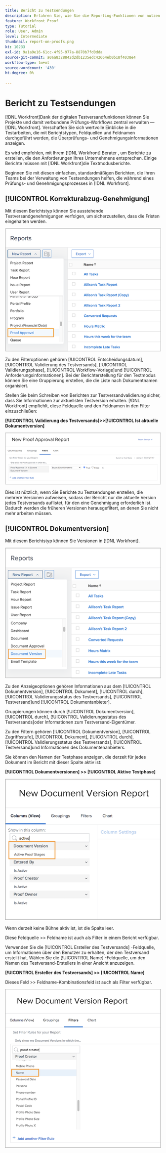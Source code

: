 ```yaml
---
title: Bericht zu Testsendungen
description: Erfahren Sie, wie Sie die Reporting-Funktionen von nutzen können, um den Testfortschritt zu verwalten.
feature: Workfront Proof
type: Tutorial
role: User, Admin
level: Intermediate
thumbnail: report-on-proofs.png
kt: 10233
exl-id: 9a1a9e16-61cc-4f95-977a-8870b7fd0dda
source-git-commit: a0aa8328842d2db1235edc42664eb0b18f4038e4
workflow-type: tm+mt
source-wordcount: '430'
ht-degree: 0%

---
```


# Bericht zu Testsendungen

[!DNL Workfront]Dank der digitalen Testversandfunktionen können Sie Projekte und damit verbundene Prüfungs-Workflows zentral verwalten — [!DNL Workfront]. Verschaffen Sie sich wertvolle Einblicke in die Testarbeiten, die mit Berichtstypen, Feldquellen und Feldnamen durchgeführt werden, die Überprüfungs- und Genehmigungsinformationen anzeigen.

Es wird empfohlen, mit Ihrem [!DNL Workfront] Berater , um Berichte zu erstellen, die den Anforderungen Ihres Unternehmens entsprechen. Einige Berichte müssen mit [!DNL Workfront]die Textmodusberichte.

Beginnen Sie mit diesen einfachen, standardmäßigen Berichten, die Ihren Teams bei der Verwaltung von Testsendungen helfen, die während eines Prüfungs- und Genehmigungsprozesses in [!DNL Workfront].

## [!UICONTROL Korrekturabzug-Genehmigung]

Mit diesem Berichtstyp können Sie ausstehende Testversandgenehmigungen verfolgen, um sicherzustellen, dass die Fristen eingehalten werden.

![Auswählen [!UICONTROL Validierung des Testversands] von [!UICONTROL Neuer Bericht] Dropdown-Menü](assets/proof-system-setups-proof-approval-report.png)

Zu den Filteroptionen gehören [!UICONTROL Entscheidungsdatum], [!UICONTROL Validierung des Testversands], [!UICONTROL Validierungsphase], [!UICONTROL Workflow-Vorlage]und [!UICONTROL Anforderungsinformationen]. Bei der Berichterstellung für den Textmodus können Sie eine Gruppierung erstellen, die die Liste nach Dokumentnamen organisiert.

Stellen Sie beim Schreiben von Berichten zur Testversandvalidierung sicher, dass Sie Informationen zur aktuellsten Testversion erhalten. [!DNL Workfront] empfiehlt, diese Feldquelle und den Feldnamen in den Filter einzuschließen:

**[!UICONTROL Validierung des Testversands]>>[!UICONTROL Ist aktuelle Dokumentversion]**

![Registerkarte &quot;Filter&quot;in ReportBuilder](assets/proof-system-setups-proof-approval-report-is-current-version.png)

Dies ist nützlich, wenn Sie Berichte zu Testsendungen erstellen, die mehrere Versionen aufweisen, sodass der Bericht nur die aktuelle Version jedes Testversands auflistet, für den eine Genehmigung erforderlich ist. Dadurch werden die früheren Versionen herausgefiltert, an denen Sie nicht mehr arbeiten müssen.

## [!UICONTROL Dokumentversion]

Mit diesem Berichtstyp können Sie Versionen in [!DNL Workfront].

![Auswählen [!UICONTROL Dokumentversion] von [!UICONTROL Neuer Bericht] Dropdown-Menü](assets/proof-system-setups-document-version-report.png)

Zu den Anzeigeoptionen gehören Informationen aus dem [!UICONTROL Dokumentversion], [!UICONTROL Dokument], [!UICONTROL durch], [!UICONTROL Validierungsstatus des Testversands], [!UICONTROL Testversand]und [!UICONTROL Dokumentanbieter].

Gruppierungen können durch [!UICONTROL Dokumentversion], [!UICONTROL durch], [!UICONTROL Validierungsstatus des Testversands]oder Informationen zum Testversand-Eigentümer.

Zu den Filtern gehören [!UICONTROL Dokumentversion], [!UICONTROL Zugriffsstufe], [!UICONTROL Dokument], [!UICONTROL durch], [!UICONTROL Validierungsstatus des Testversands], [!UICONTROL Testversand]und Informationen des Dokumentenanbieters.

Sie können den Namen der Testphase anzeigen, die derzeit für jedes Dokument im Bericht mit dieser Spalte aktiv ist:

**[!UICONTROL Dokumentversionen] >> [!UICONTROL Aktive Testphase]**

![Registerkarte &quot;Filter&quot;in ReportBuilder](assets/proof-system-setups-active-proof-stages.png)

Wenn derzeit keine Bühne aktiv ist, ist die Spalte leer.

Diese Feldquelle >> Feldname ist auch als Filter in einem Bericht verfügbar.

Verwenden Sie die [!UICONTROL Ersteller des Testversands] -Feldquelle, um Informationen über den Benutzer zu erhalten, der den Testversand erstellt hat. Wählen Sie die [!UICONTROL Name] -Feldquelle, um den Namen des Testversand-Erstellers in einer Ansicht anzuzeigen.

**[!UICONTROL Ersteller des Testversands] >> [!UICONTROL Name]**

Dieses Feld >> Feldname-Kombinationsfeld ist auch als Filter verfügbar.

![Registerkarte &quot;Filter&quot;in ReportBuilder](assets/proof-system-setups-proof-creator-name.png)

<!--
Learn More Icon
Learn how to create reports in [!DNL Workfront] with the Report Creation class.
Access to proofing functionality
-->
